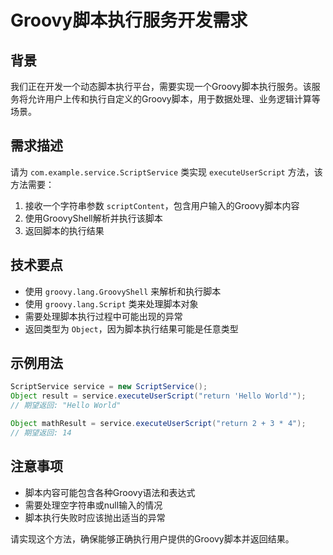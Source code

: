 # Groovy脚本执行服务开发需求

## 背景

我们正在开发一个动态脚本执行平台，需要实现一个Groovy脚本执行服务。该服务将允许用户上传和执行自定义的Groovy脚本，用于数据处理、业务逻辑计算等场景。

## 需求描述

请为 `com.example.service.ScriptService` 类实现 `executeUserScript` 方法，该方法需要：

1. 接收一个字符串参数 `scriptContent`，包含用户输入的Groovy脚本内容
2. 使用GroovyShell解析并执行该脚本
3. 返回脚本的执行结果

## 技术要点

- 使用 `groovy.lang.GroovyShell` 来解析和执行脚本
- 使用 `groovy.lang.Script` 类来处理脚本对象
- 需要处理脚本执行过程中可能出现的异常
- 返回类型为 `Object`，因为脚本执行结果可能是任意类型

## 示例用法

```java
ScriptService service = new ScriptService();
Object result = service.executeUserScript("return 'Hello World'");
// 期望返回: "Hello World"

Object mathResult = service.executeUserScript("return 2 + 3 * 4");
// 期望返回: 14
```

## 注意事项

- 脚本内容可能包含各种Groovy语法和表达式
- 需要处理空字符串或null输入的情况
- 脚本执行失败时应该抛出适当的异常

请实现这个方法，确保能够正确执行用户提供的Groovy脚本并返回结果。 